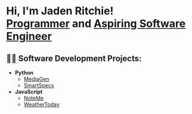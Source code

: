 <h1>Hi, I'm Jaden Ritchie! <br/><a href="https://github.com/jadenar07">Programmer</a> and <a href="www.linkedin.com/in/jadenritchie">Aspiring Software Engineer</a><br/>


<h2>👨‍💻 Software Development Projects:</h2>

- <b>Python</b>
  - [MediaGen]([https://github.com/joshmadakor1/Algorithms-Practice](https://github.com/jadenar07/MediaGen/tree/main))
  - [SmartSpecs](https://github.com/joshmadakor1/Algorithms-Practice)
- <b>JavaScript</b>
  - [NoteMe](https://github.com/joshmadakor1/Package-Delivery-Pathfinding-Algorithm)
  - [WeatherToday](https://github.com/joshmadakor1/Algorithms-Practice)



